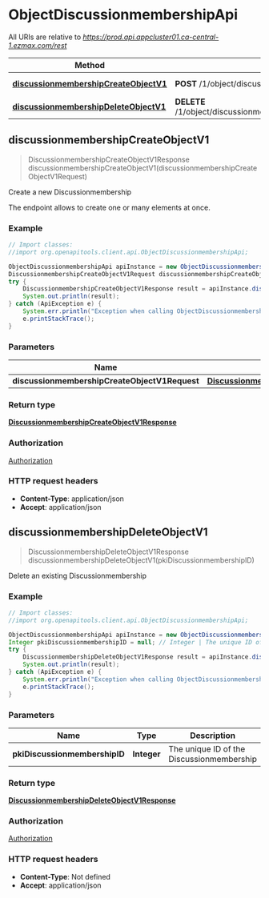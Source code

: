 # ObjectDiscussionmembershipApi

All URIs are relative to *https://prod.api.appcluster01.ca-central-1.ezmax.com/rest*

Method | HTTP request | Description
------------- | ------------- | -------------
[**discussionmembershipCreateObjectV1**](ObjectDiscussionmembershipApi.md#discussionmembershipCreateObjectV1) | **POST** /1/object/discussionmembership | Create a new Discussionmembership
[**discussionmembershipDeleteObjectV1**](ObjectDiscussionmembershipApi.md#discussionmembershipDeleteObjectV1) | **DELETE** /1/object/discussionmembership/{pkiDiscussionmembershipID} | Delete an existing Discussionmembership



## discussionmembershipCreateObjectV1

> DiscussionmembershipCreateObjectV1Response discussionmembershipCreateObjectV1(discussionmembershipCreateObjectV1Request)

Create a new Discussionmembership

The endpoint allows to create one or many elements at once.

### Example

```java
// Import classes:
//import org.openapitools.client.api.ObjectDiscussionmembershipApi;

ObjectDiscussionmembershipApi apiInstance = new ObjectDiscussionmembershipApi();
DiscussionmembershipCreateObjectV1Request discussionmembershipCreateObjectV1Request = new DiscussionmembershipCreateObjectV1Request(); // DiscussionmembershipCreateObjectV1Request | 
try {
    DiscussionmembershipCreateObjectV1Response result = apiInstance.discussionmembershipCreateObjectV1(discussionmembershipCreateObjectV1Request);
    System.out.println(result);
} catch (ApiException e) {
    System.err.println("Exception when calling ObjectDiscussionmembershipApi#discussionmembershipCreateObjectV1");
    e.printStackTrace();
}
```

### Parameters


Name | Type | Description  | Notes
------------- | ------------- | ------------- | -------------
 **discussionmembershipCreateObjectV1Request** | [**DiscussionmembershipCreateObjectV1Request**](DiscussionmembershipCreateObjectV1Request.md)|  |

### Return type

[**DiscussionmembershipCreateObjectV1Response**](DiscussionmembershipCreateObjectV1Response.md)

### Authorization

[Authorization](../README.md#Authorization)

### HTTP request headers

- **Content-Type**: application/json
- **Accept**: application/json


## discussionmembershipDeleteObjectV1

> DiscussionmembershipDeleteObjectV1Response discussionmembershipDeleteObjectV1(pkiDiscussionmembershipID)

Delete an existing Discussionmembership



### Example

```java
// Import classes:
//import org.openapitools.client.api.ObjectDiscussionmembershipApi;

ObjectDiscussionmembershipApi apiInstance = new ObjectDiscussionmembershipApi();
Integer pkiDiscussionmembershipID = null; // Integer | The unique ID of the Discussionmembership
try {
    DiscussionmembershipDeleteObjectV1Response result = apiInstance.discussionmembershipDeleteObjectV1(pkiDiscussionmembershipID);
    System.out.println(result);
} catch (ApiException e) {
    System.err.println("Exception when calling ObjectDiscussionmembershipApi#discussionmembershipDeleteObjectV1");
    e.printStackTrace();
}
```

### Parameters


Name | Type | Description  | Notes
------------- | ------------- | ------------- | -------------
 **pkiDiscussionmembershipID** | **Integer**| The unique ID of the Discussionmembership | [default to null]

### Return type

[**DiscussionmembershipDeleteObjectV1Response**](DiscussionmembershipDeleteObjectV1Response.md)

### Authorization

[Authorization](../README.md#Authorization)

### HTTP request headers

- **Content-Type**: Not defined
- **Accept**: application/json

